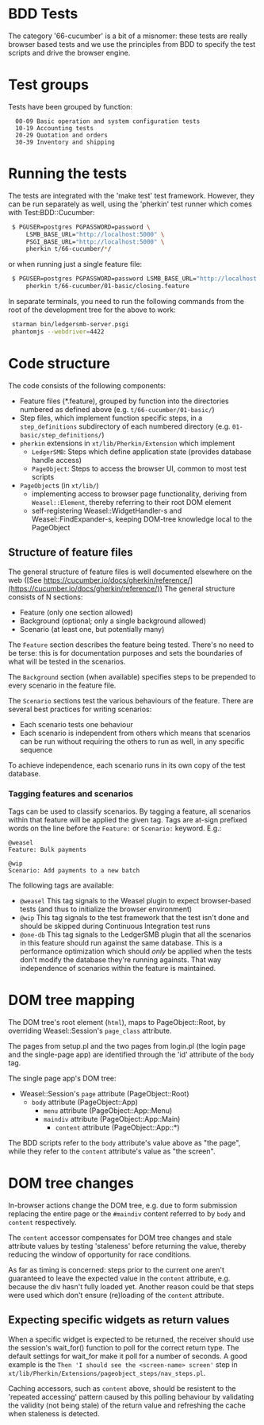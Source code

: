 
# BDD Tests

The category '66-cucumber' is a bit of a misnomer: these tests are
really browser based tests and we use the principles from BDD to
specify the test scripts and drive the browser engine.

# Test groups

Tests have been grouped by function:

```plain
  00-09 Basic operation and system configuration tests
  10-19 Accounting tests
  20-29 Quotation and orders
  30-39 Inventory and shipping
```

# Running the tests

The tests are integrated with the 'make test' test framework. However,
they can be run separately as well, using the 'pherkin' test runner
which comes with Test:BDD::Cucumber:

```sh
 $ PGUSER=postgres PGPASSWORD=password \
     LSMB_BASE_URL="http://localhost:5000" \
     PSGI_BASE_URL="http://localhost:5000" \
     pherkin t/66-cucumber/*/
```

or when running just a single feature file:

```sh
 $ PGUSER=postgres PGPASSWORD=password LSMB_BASE_URL="http://localhost:5000" \
     pherkin t/66-cucumber/01-basic/closing.feature
```

In separate terminals, you need to run the following commands from the
root of the development tree for the above to work:

```sh
 starman bin/ledgersmb-server.psgi
 phantomjs --webdriver=4422
```

# Code structure

The code consists of the following components:

* Feature files (*.feature), grouped by function into the directories
   numbered as defined above (e.g. `t/66-cucumber/01-basic/`)
* Step files, which implement function specific steps, in a
   `step_definitions` subdirectory of each numbered directory
   (e.g. `01-basic/step_definitions/`)
* `pherkin` extensions in `xt/lib/Pherkin/Extension` which implement
    * `LedgerSMB`: Steps which define application state (provides
     database handle access)
    * `PageObject`: Steps to access the browser UI, common to most
     test scripts
* `PageObject`s (in `xt/lib/`)
    * implementing access to browser page
     functionality, deriving from `Weasel::Element`, thereby referring
     to their root DOM element
    * self-registering Weasel::WidgetHandler-s and Weasel::FindExpander-s,
     keeping DOM-tree knowledge local to the PageObject

## Structure of feature files

The general structure of feature files is well documented elsewhere on
the web ([See https://cucumber.io/docs/gherkin/reference/](https://cucumber.io/docs/gherkin/reference/))
The general structure consists of N sections:

* Feature (only one section allowed)
* Background (optional; only a single background allowed)
* Scenario (at least one, but potentially many)

The `Feature` section describes the feature being tested. There's no need
to be terse: this is for documentation purposes and sets the boundaries
of what will be tested in the scenarios.

The `Background` section (when available) specifies steps to be prepended
to every scenario in the feature file.

The `Scenario` sections test the various behaviours of the feature. There
are several best practices for writing scenarios:

* Each scenario tests one behaviour
* Each scenario is independent from others
   which means that scenarios can be run without requiring
   the others to run as well, in any specific sequence

To achieve independence, each scenario runs in its own copy of the
test database.

### Tagging features and scenarios

Tags can be used to classify scenarios. By tagging a feature, all
scenarios within that feature will be applied the given tag. Tags
are at-sign prefixed words on the line before the `Feature:` or
`Scenario:` keyword. E.g.:

```plain
@weasel
Feature: Bulk payments

@wip
Scenario: Add payments to a new batch
```

The following tags are available:

* `@weasel`
   This tag signals to the Weasel plugin to expect browser-based
   tests (and thus to initialize the browser environment)
* `@wip`
   This tag signals to the test framework that the test isn't done
   and should be skipped during Continuous Integration test runs
* `@one-db`
   This tag signals to the LedgerSMB plugin that all the scenarios
   in this feature should run against the same database. This is a
   performance optimization which should *only* be applied when the
   tests don't modify the database they're running againsts. That way
   independence of scenarios within the feature is maintained.


# DOM tree mapping

The DOM tree's root element (`html`), maps to PageObject::Root, by
overriding Weasel::Session's `page_class` attribute.

The pages from setup.pl and the two pages from login.pl (the login page
and the single-page app) are identified through the 'id' attribute of the
`body` tag.

The single page app's DOM tree:

* Weasel::Session's `page` attribute (PageObject::Root)
    * `body` attribute (PageObject::App)
        * `menu` attribute (PageObject::App::Menu)
        * `maindiv` attribute (PageObject::App::Main)
            * `content` attribute (PageObject::App::*)

The BDD scripts refer to the `body` attribute's value above as
"the page", while they refer to the `content` attribute's value as
"the screen".

# DOM tree changes

In-browser actions change the DOM tree, e.g. due to form submission
replacing the entire page or the `#maindiv` content referred to
by `body` and `content` respectively.

The `content` accessor compensates for DOM tree changes and stale
attribute values by testing 'staleness' before returning the value,
thereby reducing the window of opportunity for race conditions.

As far as timing is concerned: steps prior to the current one aren't
guaranteed to leave the expected value in the `content` attribute,
e.g. because the div hasn't fully loaded yet. Another reason could be
that steps were used which don't ensure (re)loading of the `content`
attribute.

## Expecting specific widgets as return values

When a specific widget is expected to be returned, the receiver should
use the session's wait_for() function to poll for the correct return
type. The default settings for wait_for make it poll for a number of
seconds.  A good example is the `Then 'I should see the <screen-name>
screen'` step in `xt/lib/Pherkin/Extensions/pageobject_steps/nav_steps.pl`.

Caching accessors, such as `content` above, should be resistent to the
'repeated accessing' pattern caused by this polling behaviour by validating
the validity (not being stale) of the return value and refreshing the
cache when staleness is detected.
